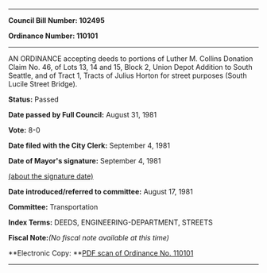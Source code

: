 

********

**Council Bill Number: 102495**
   
**Ordinance Number: 110101**
********

 AN ORDINANCE accepting deeds to portions of Luther M. Collins Donation Claim No. 46, of Lots 13, 14 and 15, Block 2, Union Depot Addition to South Seattle, and of Tract 1, Tracts of Julius Horton for street purposes (South Lucile Street Bridge).

**Status:** Passed
   
**Date passed by Full Council:** August 31, 1981
   
**Vote:** 8-0
   
**Date filed with the City Clerk:** September 4, 1981
   
**Date of Mayor's signature:** September 4, 1981
   
[(about the signature date)](/~public/approvaldate.htm)
   
   
   
**Date introduced/referred to committee:** August 17, 1981
   
**Committee:** Transportation
   
   
**Index Terms:** DEEDS, ENGINEERING-DEPARTMENT, STREETS

**Fiscal Note:**_(No fiscal note available at this time)_

**Electronic Copy: **[PDF scan of Ordinance No. 110101](/~archives/Ordinances/Ord_110101.pdf)

********

